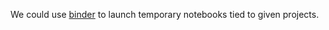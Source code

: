 We could use [binder](https://github.com/binder-project) to launch temporary notebooks tied to given projects.
